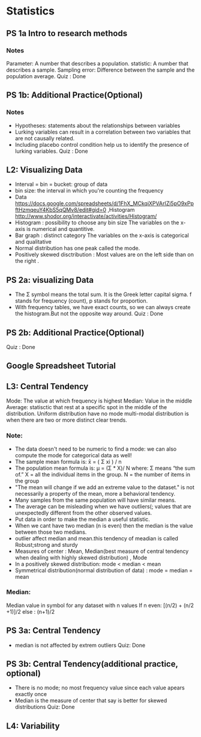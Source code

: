 # Statistics
## PS 1a Intro to research methods
### Notes
 Parameter: A number that describes a population.
 statistic: A number that describes a sample.
 Sampling error: Difference between the sample and the population average.
Quiz : Done
## PS 1b: Additional Practice(Optional)
### Notes 
* Hypotheses: statements about the relationships between variables
* Lurking variables can result in a correlation between two variables that are not causally related. 
* Including placebo control condition help us to identify the presence of lurking variables.
Quiz : Done
## L2: Visualizing Data
* Interval = bin = bucket:  group of data
* bin size: the interval in which you're counting the frequency
* Data https://docs.google.com/spreadsheets/d/1FhX_MCkqiXPVArIZi5pO9xPpftHzmqeuY4KbS5qQMv8/edit#gid=0 ,Histogram http://www.shodor.org/interactivate/activities/Histogram/
* Histogram : possibility to choose any bin size
              The variables on the x-axis is numerical and quantitive.
* Bar graph : distinct category
              The variables on the x-axis is categorical and qualitative
* Normal distribution has one peak called the mode.
* Positively skewed disctribution : Most values are on the left side than on the right .
## PS 2a: visualizing Data
* The Σ symbol means the total sum. It is the Greek letter capital sigma. f stands for frequency (count), p stands for proportion.
* With frequency tables, we have exact counts, so we can always create the histogram.But not the opposite way around.
Quiz : Done
## PS 2b: Additional Practice(Optional)
Quiz : Done
## Google Spreadsheet Tutorial
## L3: Central Tendency
Mode: The value at which frequency is highest
Median: Value in the middle
Average: statisctic that rest at a specific spot in the middle of the distribution.
Uniform distribution have no mode
multi-modal distribution is when there are two or more distinct clear trends.
### Note:
* The data doesn't need to be numeric to find a mode: we can also compute the mode for categorical data as well! 
* The sample mean formula is: x̄ = ( Σ xi ) / n
* The population mean formula is: μ = (Σ * X)/ N where: Σ means “the sum of.” X = all the individual items in the group. N = the number of items in the group
* "The mean will change if we add an extreme value to the dataset." is not necessarily a property of the mean, more a behavioral tendency.
* Many samples from the same population will have similar means.
* The average can be misleading when we have outliers(; values that are unexpectedly different from the other observed values.
* Put data in order to make the median a useful statistic.
* When we cant have two median (n is even) then the median is the value between those two medians.
* outlier affect median and mean.this tendency of meadian is called Robust;strong and sturdy
* Measures of center : Mean, Median(best measure of central tendency when dealing with highly skewed distribution) , Mode
* In a positively skewed distribution:  mode < median < mean
* Symmetrical distribution(normal distribution of data) : mode = median = mean
### Median:
Median value in symbol for any dataset with n values
If n even: [(n/2) + (n/2 +1)]/2
else : (n+1)/2
## PS 3a: Central Tendency
* median is not affected by extrem outliers
Quiz: Done
## PS 3b: Central Tendency(additional practice, optional)
* There is no mode; no most frequency value since each value apears exactly once
* Median is the measure of center that say is better for skewed distributions
Quiz: Done
## L4: Variability
